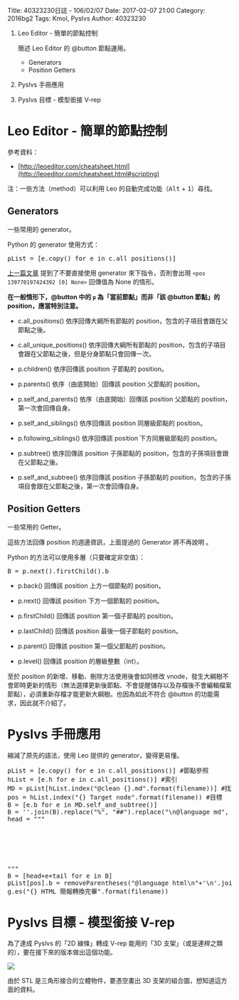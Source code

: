 Title: 40323230日誌 - 106/02/07
Date: 2017-02-07 21:00
Category: 2016bg2
Tags: Kmol, Pyslvs
Author: 40323230

1. Leo Editor - 簡單的節點控制

    簡述 Leo Editor 的 @button 節點運用。
    
    * Generators
    * Position Getters

1. Pyslvs 手冊應用

1. Pyslvs 目標 - 模型銜接 V-rep

<!-- PELICAN_END_SUMMARY -->

Leo Editor - 簡單的節點控制
===

參考資料：

+ [http://leoeditor.com/cheatsheet.html](http://leoeditor.com/cheatsheet.html#scripting)

注：一些方法（method）可以利用 Leo 的自動完成功能（<kbd>Alt</kbd> + <kbd>1</kbd>）尋找。

Generators
---

一些常用的 generator。

Python 的 generator 使用方式：

<pre class="brush: python">
pList = [e.copy() for e in c.all_positions()]
</pre>

[上一篇文章](http://project.mde.tw/blog/40323230ri-zhi-1060204.html) 提到了不要直接使用 generator 來下指令，否則會出現 `<pos 139770197424392 [0] None>` 回傳值為 None 的情形。

**在一般情形下，@button 中的 `p` 為「當前節點」而非「該 @button 節點」的 position，應當特別注意。**

- c.all_positions()
    依序回傳大綱所有節點的 position，包含的子項目會跟在父節點之後。

- c.all_unique_positions()
    依序回傳大綱所有節點的 position，包含的子項目會跟在父節點之後，但是分身節點只會回傳一次。

- p.children()
    依序回傳該 position 子節點的 position。

- p.parents()
    依序（由底開始）回傳該 position 父節點的 position。

- p.self_and_parents()
    依序（由底開始）回傳該 position 父節點的 position，第一次會回傳自身。

- p.self_and_siblings()
    依序回傳該 position 同層級節點的 position。

- p.following_siblings()
    依序回傳該 position 下方同層級節點的 position。

- p.subtree()
    依序回傳該 position 子孫節點的 position，包含的子孫項目會跟在父節點之後。

- p.self_and_subtree()
    依序回傳該 position 子孫節點的 position，包含的子孫項目會跟在父節點之後，第一次會回傳自身。

Position Getters
---

一些常用的 Getter。

這些方法回傳 position 的週邊資訊，上面提過的 Generator 將不再說明 。

Python 的方法可以使用多層（只要確定非空值）：

<pre class="brush: python">
B = p.next().firstChild().b
</pre>

- p.back()
    回傳該 position 上方一個節點的 position。

- p.next()
    回傳該 position 下方一個節點的 position。

- p.firstChild()
    回傳該 position 第一個子節點的 position。

- p.lastChild()
    回傳該 position 最後一個子節點的 position。

- p.parent()
    回傳該 position 第一個父節點的 position。

- p.level()
    回傳該 position 的層級整數（int）。

至於 position 的新增、移動、刪除方法使用後會如同修改 vnode，發生大綱樹不會即時更新的情形（無法選擇更新後節點、不會提醒儲存以及存檔後不會編輯檔案節點），必須重新存檔才能更新大綱樹。也因為如此不符合 @button 的功能需求，因此就不介紹了。

Pyslvs 手冊應用
===

縮減了原先的語法，使用 Leo 提供的 generator，變得更易懂。

<pre class="brush: python">
pList = [e.copy() for e in c.all_positions()] #節點參照
hList = [e.h for e in c.all_positions()] #索引
MD = pList[hList.index("@clean {}.md".format(filename))] #找到 Markdown file
pos = hList.index("{} Target node".format(filename)) #目標
B = [e.b for e in MD.self_and_subtree()]
B = ''.join(B).replace("%", "##").replace("\n@language md", '').replace("\n@others", '').replace("*@fig:", '').split("\n\n\\newpage")
head = """<section>
<section data-markdown data-separator="^\\n<!--===-->\\n">
<script type="text/template">"""
tail = """
</script>
</section>
</section>
"""
B = [head+e+tail for e in B]
pList[pos].b = removeParentheses("@language html\n"+'\n'.join(B))
g.es("{} HTML 簡報轉換完畢".format(filename))
</pre>

Pyslvs 目標 - 模型銜接 V-rep
===

為了達成 Pyslvs 的「2D 線條」轉成 V-rep 能用的「3D 支架」（或是連桿之類的），要在接下來的版本做出這個功能。

![](https://raw.githubusercontent.com/coursemdetw/project_site_files/gh-pages/files/2016spring/g2/Python_solvespace/0207_01.png)

由於 STL 是三角形接合的立體物件，要憑空畫出 3D 支架的組合圖，想知道這方面的資料。